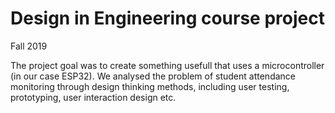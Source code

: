 # Design in Engineering course project 
Fall 2019

The project goal was to create something usefull that uses a microcontroller (in our case ESP32).
We analysed the problem of student attendance monitoring through design thinking methods, 
including user testing, prototyping, user interaction design etc.
